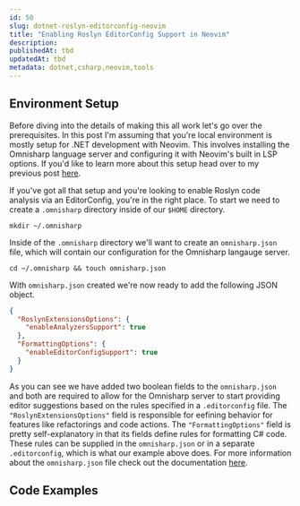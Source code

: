 ```yaml
---
id: 50
slug: dotnet-roslyn-editorconfig-neovim
title: "Enabling Roslyn EditorConfig Support in Neovim"
description:
publishedAt: tbd
updatedAt: tbd
metadata: dotnet,csharp,neovim,tools
---
```


## Environment Setup

Before diving into the details of making this all work let's go over the prerequisites. In this post I'm assuming that you're local environment is mostly setup for .NET development with Neovim. This involves installing the Omnisharp language server and configuring it with Neovim's built in LSP options. If you'd like to learn more about this setup head over to my previous post [here]().

If you've got all that setup and you're looking to enable Roslyn code analysis via an EditorConfig, you're in the right place. To start we need to create a `.omnisharp` directory inside of our `$HOME` directory.

```shell
mkdir ~/.omnisharp
```

Inside of the `.omnisharp` directory we'll want to create an `omnisharp.json` file, which will contain our configuration for the Omnisharp langauge server.

```shell
cd ~/.omnisharp && touch omnisharp.json
```

With `omnisharp.json` created we're now ready to add the following JSON object.

```json
{
  "RoslynExtensionsOptions": {
    "enableAnalyzersSupport": true
  },
  "FormattingOptions": {
    "enableEditorConfigSupport": true
  }
}
```

As you can see we have added two boolean fields to the `omnisharp.json` and both are required to allow for the Omnisharp server to start providing editor suggestions based on the rules specified in a `.editorconfig` file. The `"RoslynExtensionsOptions"` field is responsible for eefining behavior for features like refactorings and code actions. The `"FormattingOptions"` field is pretty self-explanatory in that its fields define rules for formatting C# code. These rules can be supplied in the `omnisharp.json` or in a separate `.editorconfig`, which is what our example above does. For more information about the `omnisharp.json` file check out the documentation [here](https://github.com/OmniSharp/omnisharp-roslyn/wiki/Configuration-Options).

## Code Examples
